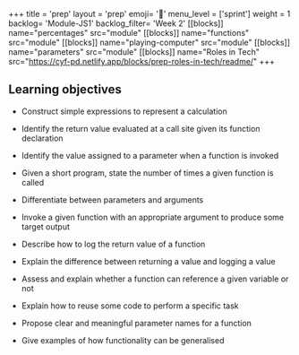 +++
title = 'prep'
layout = 'prep'
emoji= '📝'
menu_level = ['sprint']
weight = 1
backlog= 'Module-JS1'
backlog_filter= 'Week 2'
[[blocks]]
name="percentages"
src="module"
[[blocks]]
name="functions"
src="module"
[[blocks]]
name="playing-computer"
src="module"
[[blocks]]
name="parameters"
src="module"
[[blocks]]
name="Roles in Tech"
src="https://cyf-pd.netlify.app/blocks/prep-roles-in-tech/readme/"
+++

## Learning objectives

- Construct simple expressions to represent a calculation

- Identify the return value evaluated at a call site given its function declaration
- Identify the value assigned to a parameter when a function is invoked
- Given a short program, state the number of times a given function is called
- Differentiate between parameters and arguments
- Invoke a given function with an appropriate argument to produce some target output
- Describe how to log the return value of a function

- Explain the difference between returning a value and logging a value
- Assess and explain whether a function can reference a given variable or not
- Explain how to reuse some code to perform a specific task
- Propose clear and meaningful parameter names for a function
- Give examples of how functionality can be generalised
